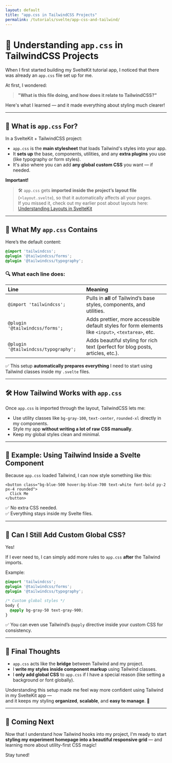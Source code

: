 ```yaml
---
layout: default
title: "app.css in TailwindCSS Projects"
permalink: /tutorials/svelte/app-css-and-tailwind/
---
```

# 🎨 Understanding `app.css` in TailwindCSS Projects

When I first started building my SvelteKit tutorial app, I noticed that there was already an `app.css` file set up for me.

At first, I wondered:
> **"What is this file doing, and how does it relate to TailwindCSS?"**

Here's what I learned — and it made everything about styling much clearer!

---

## 📂 What is `app.css` For?

In a SvelteKit + TailwindCSS project:

- `app.css` is the **main stylesheet** that loads Tailwind's styles into your app.
- It **sets up** the base, components, utilities, and any **extra plugins** you use (like typography or form styles).
- It's also where you can add **any global custom CSS** you want — if needed.

**Important!**  
> 🛠 `app.css` gets **imported inside the project’s layout file** (`+layout.svelte`), so that it automatically affects all your pages.  
If you missed it, check out my earlier post about layouts here: [Understanding Layouts in SvelteKit](/understanding-layout)

---

## 🧠 What My `app.css` Contains

Here’s the default content:

```css
@import 'tailwindcss';
@plugin '@tailwindcss/forms';
@plugin '@tailwindcss/typography';
```

### 🔍 What each line does:

| Line | Meaning |
|:-----|:--------|
| `@import 'tailwindcss';` | Pulls in **all** of Tailwind’s base styles, components, and utilities. |
| `@plugin '@tailwindcss/forms';` | Adds prettier, more accessible default styles for form elements like `<input>`, `<textarea>`, etc. |
| `@plugin '@tailwindcss/typography';` | Adds beautiful styling for rich text (perfect for blog posts, articles, etc.). |

✅ This setup **automatically prepares everything** I need to start using Tailwind classes inside my `.svelte` files.

---

## 🛠 How Tailwind Works with `app.css`

Once `app.css` is imported through the layout, TailwindCSS lets me:

- Use utility classes like `bg-gray-100`, `text-center`, `rounded-xl` directly in my components.
- Style my app **without writing a lot of raw CSS manually**.
- Keep my global styles clean and minimal.

---

## 🎨 Example: Using Tailwind Inside a Svelte Component

Because `app.css` loaded Tailwind, I can now style something like this:

```svelte
<button class="bg-blue-500 hover:bg-blue-700 text-white font-bold py-2 px-4 rounded">
  Click Me
</button>
```

✅ No extra CSS needed.  
✅ Everything stays inside my Svelte files.

---

## 🧹 Can I Still Add Custom Global CSS?

Yes!

If I ever need to, I can simply add more rules to `app.css` **after** the Tailwind imports.

Example:

```css
@import 'tailwindcss';
@plugin '@tailwindcss/forms';
@plugin '@tailwindcss/typography';

/* Custom global styles */
body {
  @apply bg-gray-50 text-gray-900;
}
```

✅ You can even use Tailwind’s `@apply` directive inside your custom CSS for consistency.

---

## 💬 Final Thoughts

- `app.css` acts like the **bridge** between Tailwind and my project.
- I **write my styles inside component markup** using Tailwind classes.
- I **only add global CSS** to `app.css` if I have a special reason (like setting a background or font globally).

Understanding this setup made me feel way more confident using Tailwind in my SvelteKit app —  
and it keeps my styling **organized**, **scalable**, and **easy to manage**. 🚀

---

## 🌟 Coming Next

Now that I understand how Tailwind hooks into my project, I'm ready to start **styling my experiment homepage into a beautiful responsive grid** — and learning more about utility-first CSS magic!

Stay tuned!
